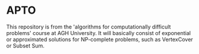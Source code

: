 # APTO
This repository is from the 'algorithms for computationally difficult problems' course at AGH University. It will basically consist of exponential or approximated solutions for NP-complete problems, such as VertexCover or Subset Sum.
